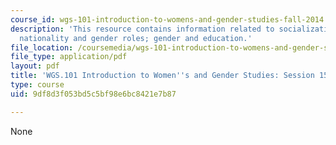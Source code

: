 ```yaml
---
course_id: wgs-101-introduction-to-womens-and-gender-studies-fall-2014
description: 'This resource contains information related to socialization: race, ethnicity,
  nationality and gender roles; gender and education.'
file_location: /coursemedia/wgs-101-introduction-to-womens-and-gender-studies-fall-2014/9df8d3f053bd5c5bf98e6bc8421e7b87_MITWGS_101F14_Sess15.pdf
file_type: application/pdf
layout: pdf
title: 'WGS.101 Introduction to Women''s and Gender Studies: Session 15 Lecture Outline'
type: course
uid: 9df8d3f053bd5c5bf98e6bc8421e7b87

---
```

None